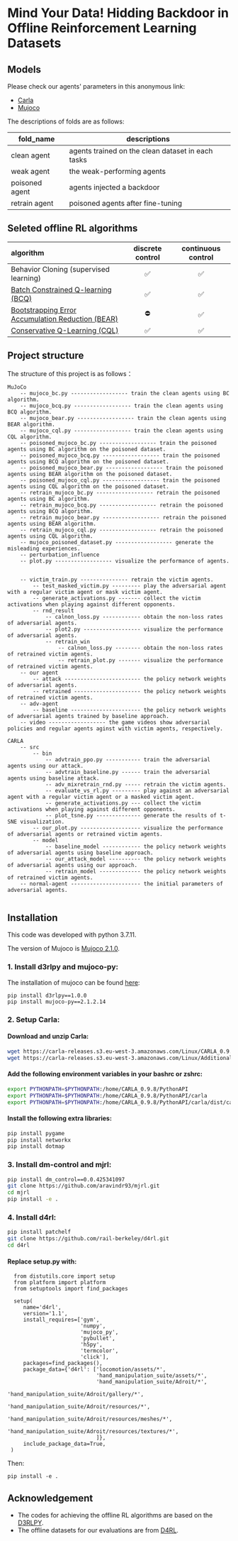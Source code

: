 # Mind Your Data! Hidding Backdoor in Offline Reinforcement Learning Datasets

## Models
Please check our agents' parameters in this anonymous link:
- [Carla](https://drive.google.com/drive/folders/15vUoZTVMPUD9BD-MHO22N1z3bEwXcnCy?usp=sharing)
- [Mujoco](https://drive.google.com/drive/folders/1bowD22xnsgMnnsWzBAuZ9sjRU8G4Tt3z?usp=sharing)

The descriptions of folds are as follows:

| fold_name | descriptions |
| ------ | ----------- |
| clean agent      |  agents trained on the clean dataset in each tasks          |
| weak agent      |  the weak-performing agents           |
| poisoned agent      |  agents injected a backdoor           |
| retrain agent      |  poisoned agents after fine-tuning           |

## Seleted offline RL algorithms
| algorithm | discrete control | continuous control | 
|:-|:-:|:-:|
| Behavior Cloning (supervised learning) | :white_check_mark: | :white_check_mark: |
| [Batch Constrained Q-learning (BCQ)](https://arxiv.org/abs/1812.02900) | :white_check_mark: | :white_check_mark: | 
| [Bootstrapping Error Accumulation Reduction (BEAR)](https://arxiv.org/abs/1906.00949) | :no_entry: | :white_check_mark: | 
| [Conservative Q-Learning (CQL)](https://arxiv.org/abs/2006.04779) | :white_check_mark: | :white_check_mark: |


## Project structure

The structure of this project is as follows：
```
MuJoCo
    -- mujoco_bc.py ------------------ train the clean agents using BC algorithm.
    -- mujoco_bcq.py ------------------ train the clean agents using BCQ algorithm.
    -- mujoco_bear.py ------------------ train the clean agents using BEAR algorithm.
    -- mujoco_cql.py ------------------ train the clean agents using CQL algorithm.
    -- poisoned_mujoco_bc.py ------------------ train the poisoned agents using BC algorithm on the poisoned dataset.
    -- poisoned_mujoco_bcq.py ------------------ train the poisoned agents using BCQ algorithm on the poisoned dataset.
    -- poisoned_mujoco_bear.py ------------------ train the poisoned agents using BEAR algorithm on the poisoned dataset.
    -- poisoned_mujoco_cql.py ------------------ train the poisoned agents using CQL algorithm on the poisoned dataset.
    -- retrain_mujoco_bc.py ------------------ retrain the poisoned agents using BC algorithm.
    -- retrain_mujoco_bcq.py ------------------ retrain the poisoned agents using BCQ algorithm.
    -- retrain_mujoco_bear.py ------------------ retrain the poisoned agents using BEAR algorithm.
    -- retrain_mujoco_cql.py ------------------ retrain the poisoned agents using CQL algorithm.
    -- mujoco_poisoned_dataset.py ------------------ generate the misleading experiences.
    -- perturbation_influence
    -- plot.py ------------------ visualize the performance of agents.
    
    
    -- victim_train.py --------------- retrain the victim agents.
        -- test_masked_victim.py --------- play the adversarial agent with a regular victim agent or mask victim agent.
        -- generate_activations.py ------- collect the victim activations when playing against different opponents.
        -- rnd_result
            -- calnon_loss.py ------------ obtain the non-loss rates of adversarial agents.
            -- plot2.py ------------------ visualize the performance of adversarial agents.
            -- retrain_win
                -- calnon_loss.py -------- obtain the non-loss rates of retrained victim agents.
                -- retrain_plot.py ------- visualize the performance of retrained victim agents.
    -- our agent
        -- attack ------------------------ the policy network weights of adversarial agents.
        -- retrained --------------------- the policy network weights of retrained victim agents.
    -- adv-agent
        -- baseline ---------------------- the policy network weights of adversarial agents trained by baseline approach.
    -- video ------------------ the game videos show adversarial policies and regular agents aginst with victim agents, respectively.
        
CARLA
    -- src
        -- bin
            -- advtrain_ppo.py ----------- train the adversarial agents using our attack.
            -- advtrain_baseline.py ------ train the adversarial agents using baseline attack.
            -- adv_mixretrain_rnd.py ----- retrain the victim agents.
            -- evaluate_vs_rl.py --------- play against an adversarial agent with a regular victim agent or a masked victim agent.
            -- generate_activations.py --- collect the victim activations when playing against different opponents.
            -- plot_tsne.py -------------- generate the results of t-SNE visualization.
        -- our_plot.py ------------------- visualize the performance of adversarial agents or retrained victim agents.
        -- model
            -- baseline_model ------------ the policy network weights of adversarial agents using baseline approach.
            -- our_attack_model ---------- the policy network weights of adversarial agents using our approach.
            -- retrain_model ------------- the policy network weights of retrained victim agents.
    -- normal-agent ---------------------- the initial parameters of adversarial agents.
            
```


## Installation
This code was developed with python 3.7.11.

The version of Mujoco is [Mujoco 2.1.0](https://github.com/deepmind/mujoco/releases/tag/2.1.0).

### 1. Install d3rlpy and mujoco-py:

The installation of mujoco can be found [here](https://github.com/deepmind/mujoco):
```
pip install d3rlpy==1.0.0
pip install mujoco-py==2.1.2.14
```

### 2. Setup Carla:

#### Download and unzip Carla:
  ```bash
  wget https://carla-releases.s3.eu-west-3.amazonaws.com/Linux/CARLA_0.9.8.tar.gz
  wget https://carla-releases.s3.eu-west-3.amazonaws.com/Linux/AdditionalMaps_0.9.8.tar.gz
  ```
  
#### Add the following environment variables in your bashrc or zshrc:
  ```bash
  export PYTHONPATH=$PYTHONPATH:/home/CARLA_0.9.8/PythonAPI
  export PYTHONPATH=$PYTHONPATH:/home/CARLA_0.9.8/PythonAPI/carla
  export PYTHONPATH=$PYTHONPATH:/home/CARLA_0.9.8/PythonAPI/carla/dist/carla-0.9.8-py3.5-linux-x86_64.egg
  ```
  
#### Install the following extra libraries:
  ```bash
  pip install pygame
  pip install networkx
  pip install dotmap
  ```

### 3. Install dm-control and mjrl:
  ```bash
  pip install dm_control==0.0.425341097
  git clone https://github.com/aravindr93/mjrl.git
  cd mjrl 
  pip install -e .
  ```
  
### 4. Install d4rl:
  ```bash
  pip install patchelf
  git clone https://github.com/rail-berkeley/d4rl.git
  cd d4rl
  ```
  
#### Replace setup.py with:
```
  from distutils.core import setup
  from platform import platform
  from setuptools import find_packages

  setup(
     name='d4rl',
     version='1.1',
     install_requires=['gym',
                       'numpy',
                       'mujoco_py',
                       'pybullet',
                       'h5py',
                       'termcolor', 
                       'click'], 
     packages=find_packages(),
     package_data={'d4rl': ['locomotion/assets/*',
                            'hand_manipulation_suite/assets/*',
                            'hand_manipulation_suite/Adroit/*',
                            'hand_manipulation_suite/Adroit/gallery/*',
                            'hand_manipulation_suite/Adroit/resources/*',
                            'hand_manipulation_suite/Adroit/resources/meshes/*',
                            'hand_manipulation_suite/Adroit/resources/textures/*',
                            ]},
     include_package_data=True,
 )
```

  Then:

  ```
  pip install -e .
  ```

## Acknowledgement

- The codes for achieving the offline RL algorithms are based on the [D3RLPY](https://github.com/takuseno/d3rlpy).
- The offline datasets for our evaluations are from [D4RL](https://github.com/rail-berkeley/d4rl).

